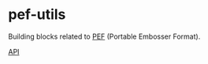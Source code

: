 pef-utils
=========

Building blocks related to [PEF][] (Portable Embosser Format).

[API](src/main)


[PEF]: http://pef-format.org
[BrailleUtils]: http://code.google.com/p/brailleutils
[XProcSpec]: http://josteinaj.github.io/xprocspec
